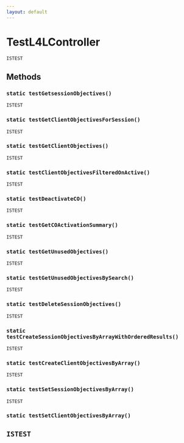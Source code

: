```yaml
---
layout: default
---
```

# TestL4LController

`ISTEST`
## Methods
### `static testGetsessionObjectives()`

`ISTEST`
### `static testGetClientObjectivesForSession()`

`ISTEST`
### `static testGetClientObjectives()`

`ISTEST`
### `static testClientObjectivesFilteredOnActive()`

`ISTEST`
### `static testDeactivateCO()`

`ISTEST`
### `static testGetCOActivationSummary()`

`ISTEST`
### `static testGetUnusedObjectives()`

`ISTEST`
### `static testGetUnusedObjectivesBySearch()`

`ISTEST`
### `static testDeleteSessionObjectives()`

`ISTEST`
### `static testCreateSessionObjectivesByArrayWithOrderedResults()`

`ISTEST`
### `static testCreateClientObjectivesByArray()`

`ISTEST`
### `static testSetSessionObjectivesByArray()`

`ISTEST`
### `static testSetClientObjectivesByArray()`

`ISTEST`
---
